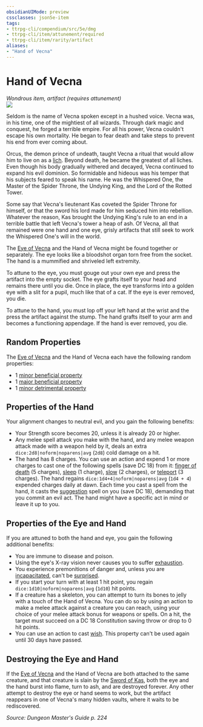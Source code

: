 ```yaml
---
obsidianUIMode: preview
cssclasses: json5e-item
tags:
- ttrpg-cli/compendium/src/5e/dmg
- ttrpg-cli/item/attunement/required
- ttrpg-cli/item/rarity/artifact
aliases: 
- "Hand of Vecna"
---
```

# Hand of Vecna
*Wondrous item, artifact (requires attunement)*  
![](3-Mechanics/CLI/items/img/eye-and-hand-of-vecna.webp#right)


Seldom is the name of Vecna spoken except in a hushed voice. Vecna was, in his time, one of the mightiest of all wizards. Through dark magic and conquest, he forged a terrible empire. For all his power, Vecna couldn't escape his own mortality. He began to fear death and take steps to prevent his end from ever coming about.

Orcus, the demon prince of undeath, taught Vecna a ritual that would allow him to live on as a [lich](3-Mechanics/CLI/bestiary/undead/lich.md). Beyond death, he became the greatest of all liches. Even though his body gradually withered and decayed, Vecna continued to expand his evil dominion. So formidable and hideous was his temper that his subjects feared to speak his name. He was the Whispered One, the Master of the Spider Throne, the Undying King, and the Lord of the Rotted Tower.

Some say that Vecna's lieutenant Kas coveted the Spider Throne for himself, or that the sword his lord made for him seduced him into rebellion. Whatever the reason, Kas brought the Undying King's rule to an end in a terrible battle that left Vecna's tower a heap of ash. Of Vecna, all that remained were one hand and one eye, grisly artifacts that still seek to work the Whispered One's will in the world.

The [Eye of Vecna](3-Mechanics/CLI/items/eye-of-vecna.md) and the Hand of Vecna might be found together or separately. The eye looks like a bloodshot organ torn free from the socket. The hand is a mummified and shriveled left extremity.

To attune to the eye, you must gouge out your own eye and press the artifact into the empty socket. The eye grafts itself to your head and remains there until you die. Once in place, the eye transforms into a golden eye with a slit for a pupil, much like that of a cat. If the eye is ever removed, you die.

To attune to the hand, you must lop off your left hand at the wrist and the press the artifact against the stump. The hand grafts itself to your arm and becomes a functioning appendage. If the hand is ever removed, you die.

## Random Properties

The [Eye of Vecna](3-Mechanics/CLI/items/eye-of-vecna.md) and the Hand of Vecna each have the following random properties:

- 1 [minor beneficial property](3-Mechanics/CLI/tables/artifact-properties-minor-beneficial-properties.md)  
- 1 [major beneficial property](3-Mechanics/CLI/tables/artifact-properties-major-beneficial-properties.md)  
- 1 [minor detrimental property](3-Mechanics/CLI/tables/artifact-properties-minor-detrimental-properties.md)  

## Properties of the Hand

Your alignment changes to neutral evil, and you gain the following benefits:

- Your Strength score becomes 20, unless it is already 20 or higher.  
- Any melee spell attack you make with the hand, and any melee weapon attack made with a weapon held by it, deals an extra `dice:2d8|noform|noparens|avg` (`2d8`) cold damage on a hit.  
- The hand has 8 charges. You can use an action and expend 1 or more charges to cast one of the following spells (save DC 18) from it: [finger of death](3-Mechanics/CLI/spells/finger-of-death.md) (5 charges), [sleep](3-Mechanics/CLI/spells/sleep.md) (1 charge), [slow](3-Mechanics/CLI/spells/slow.md) (2 charges), or [teleport](3-Mechanics/CLI/spells/teleport.md) (3 charges). The hand regains `dice:1d4+4|noform|noparens|avg` (`1d4 + 4`) expended charges daily at dawn. Each time you cast a spell from the hand, it casts the [suggestion](3-Mechanics/CLI/spells/suggestion.md) spell on you (save DC 18), demanding that you commit an evil act. The hand might have a specific act in mind or leave it up to you.  

## Properties of the Eye and Hand

If you are attuned to both the hand and eye, you gain the following additional benefits:

- You are immune to disease and poison.  
- Using the eye's X-ray vision never causes you to suffer [exhaustion](3-Mechanics/CLI/rules/conditions.md#Exhaustion).  
- You experience premonitions of danger and, unless you are [incapacitated](3-Mechanics/CLI/rules/conditions.md#Incapacitated), can't be [surprised](3-Mechanics/CLI/rules/conditions.md#Surprised).  
- If you start your turn with at least 1 hit point, you regain `dice:1d10|noform|noparens|avg` (`1d10`) hit points.  
- If a creature has a skeleton, you can attempt to turn its bones to jelly with a touch of the Hand of Vecna. You can do so by using an action to make a melee attack against a creature you can reach, using your choice of your melee attack bonus for weapons or spells. On a hit, the target must succeed on a DC 18 Constitution saving throw or drop to 0 hit points.  
- You can use an action to cast [wish](3-Mechanics/CLI/spells/wish.md). This property can't be used again until 30 days have passed.  

## Destroying the Eye and Hand

If the [Eye of Vecna](3-Mechanics/CLI/items/eye-of-vecna.md) and the Hand of Vecna are both attached to the same creature, and that creature is slain by the [Sword of Kas](3-Mechanics/CLI/items/sword-of-kas.md), both the eye and the hand burst into flame, turn to ash, and are destroyed forever. Any other attempt to destroy the eye or hand seems to work, but the artifact reappears in one of Vecna's many hidden vaults, where it waits to be rediscovered.

*Source: Dungeon Master's Guide p. 224*